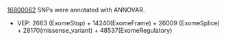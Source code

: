 [16800062](log.txt) SNPs were annotated with ANNOVAR. 

* VEP: 2663 (ExomeStop) + 14240(ExomeFrame) + 26009 (ExomeSplice) + 28170(missense_variant) + 48537(ExomeRegulatory)

